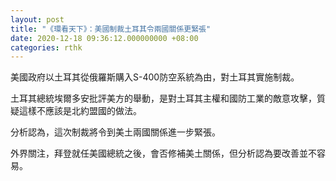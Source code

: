 ```yaml
---
layout: post
title: "《環看天下》：美國制裁土耳其令兩國關係更緊張"
date: 2020-12-18 09:36:12.000000000 +08:00
categories: rthk
---
```


美國政府以土耳其從俄羅斯購入S-400防空系統為由，對土耳其實施制裁。

土耳其總統埃爾多安批評美方的舉動，是對土耳其主權和國防工業的敵意攻擊，質疑這樣不應該是北約盟國的做法。

分析認為，這次制裁將令到美土兩國關係進一步緊張。

外界關注，拜登就任美國總統之後，會否修補美土關係，但分析認為要改善並不容易。
